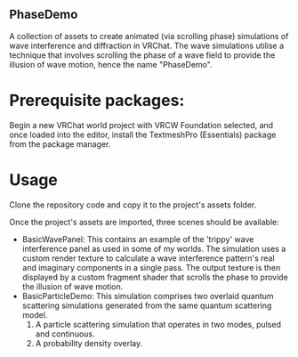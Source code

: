 ## PhaseDemo
A collection of assets to create animated (via scrolling phase) simulations of wave interference and diffraction in VRChat.
The wave simulations utilise a technique that involves scrolling the phase of a wave field to provide the illusion of wave motion, hence the name "PhaseDemo".

# Prerequisite packages:
Begin a new VRChat world project with VRCW Foundation selected, and once loaded into the editor, install the TextmeshPro (Essentials) package from the package manager. 

# Usage
Clone the repository code and copy it to the project's assets folder.

Once the project's assets are imported, three scenes should be available:

- BasicWavePanel: This contains an example of the 'trippy' wave interference panel as used in some of my worlds. The simulation uses a custom render texture to calculate a wave interference pattern's real and imaginary components in a single pass. The output texture is then displayed by a custom fragment shader that scrolls the phase to provide the illusion of wave motion.
- BasicParticleDemo: This simulation comprises two overlaid quantum scattering simulations generated from the same quantum scattering model.
  1. A particle scattering simulation that operates in two modes, pulsed and continuous.
  2. A probability density overlay.
   
